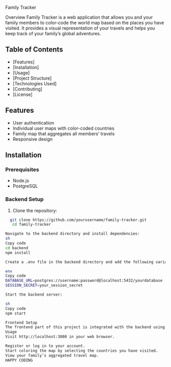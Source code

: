 Family Tracker

Overview
Family Tracker is a web application that allows you and your family members to color-code the world map based on the places you have visited. It provides a visual representation of your travels and helps you keep track of your family’s global adventures.

## Table of Contents
- [Features]
- [Installation]
- [Usage]
- [Project Structure]
- [Technologies Used]
- [Contributing]
- [License]

## Features
- User authentication
- Individual user maps with color-coded countries
- Family map that aggregates all members’ travels
- Responsive design

## Installation

### Prerequisites
- Node.js
- PostgreSQL

### Backend Setup
1. Clone the repository:
```sh
  git clone https://github.com/yourusername/family-tracker.git
   cd family-tracker

Navigate to the backend directory and install dependencies:
sh
Copy code
cd backend
npm install

Create a .env file in the backend directory and add the following variables:

env
Copy code
DATABASE_URL=postgres://username:password@localhost:5432/yourdatabase
SESSION_SECRET=your_session_secret

Start the backend server:

sh
Copy code
npm start

Frontend Setup
The frontend part of this project is integrated with the backend using EJS templates.
Usage
Visit http://localhost:3000 in your web browser.

Register or log in to your account.
Start coloring the map by selecting the countries you have visited.
View your family’s aggregated travel map.
HAPPY CODING
